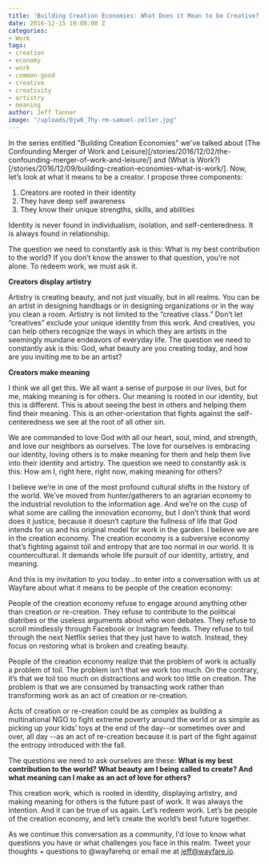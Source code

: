 ```yaml
---
title: 'Building Creation Economies: What Does it Mean to be Creative?'
date: 2016-12-15 19:08:00 Z
categories:
- Work
tags:
- creation
- economy
- work
- common-good
- creative
- creativity
- artistry
- meaning
author: Jeff Tanner
image: "/uploads/0jw6_7hy-rm-samuel-zeller.jpg"
---
```


In the series entitled "Building Creation Economies" we've talked about (The Confounding Merger of Work and Leisure)[/stories/2016/12/02/the-confounding-merger-of-work-and-leisure/] and (What is Work?)[/stories/2016/12/09/building-creation-economies-what-is-work/]. Now, let’s look at what it means to be a creator. I propose three components:
1. Creators are rooted in their identity
2. They have deep self awareness
3. They know their unique strengths, skills, and abilities

Identity is never found in individualism, isolation, and self-centeredness. It is always found in relationship.

The question we need to constantly ask is this: What is my best contribution to the world? If you don’t know the answer to that question, you’re not alone. To redeem work, we must ask it.
<!-- more -->

**Creators display artistry**

Artistry is creating beauty, and not just visually, but in all realms. You can be an artist in designing handbags or in designing organizations or in the way you clean a room. Artistry is not limited to the “creative class.” Don’t let “creatives” exclude your unique identity from this work. And creatives, you can help others recognize the ways in which they are artists in the seemingly mundane endeavors of everyday life. The question we need to constantly ask is this: God, what beauty are you creating today, and how are you inviting me to be an artist?

**Creators make meaning**

I think we all get this. We all want a sense of purpose in our lives, but for me, making meaning is for others. Our meaning is rooted in our identity, but this is different. This is about seeing the best in others and helping them find their meaning.
This is an other-orientation that fights against the self-centeredness we see at the root of all other sin. 

We are commanded to love God with all our heart, soul, mind, and strength, and love our neighbors as ourselves. The love for ourselves is embracing our identity, loving others is to make meaning for them and help them live into their identity and artistry. 
The question we need to constantly ask is this: How am I, right here, right now, making meaning for others?

I believe we’re in one of the most profound cultural shifts in the history of the world. We’ve moved from hunter/gatherers to an agrarian economy to the industrial revolution to the information age. And we’re on the cusp of what some are calling the innovation economy, but I don’t think that word does it justice, because it doesn’t capture the fullness of life that God intends for us and his original model for work in the garden. I believe we are in the creation economy. The creation economy is a subversive economy that’s fighting against toil and entropy that are too normal in our world. It is countercultural. It demands whole life pursuit of our identity, artistry, and meaning.

And this is my invitation to you today...to enter into a conversation with us at Wayfare about what it means to be people of the creation economy: 

People of the creation economy refuse to engage around anything other than creation or re-creation. They refuse to contribute to the political diatribes or the useless arguments about who won debates. They refuse to scroll mindlessly through Facebook or Instagram feeds. They refuse to toil through the next Netflix series that they just have to watch. Instead, they focus on restoring what is broken and creating beauty. 

People of the creation economy realize that the problem of work is actually a problem of toil. The problem isn’t that we work too much. On the contrary, it’s that we toil too much on distractions and work too little on creation. The problem is that we are consumed by transacting work rather than transforming work as an act of creation or re-creation. 

Acts of creation or re-creation could be as complex as building a multinational NGO to fight extreme poverty around the world or as simple as picking up your kids’ toys at the end of the day--or sometimes over and over, all day --as an act of re-creation because it is part of the fight against the entropy introduced with the fall.

The questions we need to ask ourselves are these: **What is my best contribution to the world? What beauty am I being called to create? And what meaning can I make as an act of love for others?**

This creation work, which is rooted in identity, displaying artistry, and making meaning for others is the future past of work. It was always the intention. And it can be true of us again. Let’s redeem work. Let’s be people of the creation economy, and let’s create the world’s best future together.

As we continue this conversation as a community, I'd love to know what questions you have or what challenges you face in this realm. Tweet your thoughts + questions to @wayfarehq or email me at jeff@wayfare.io.